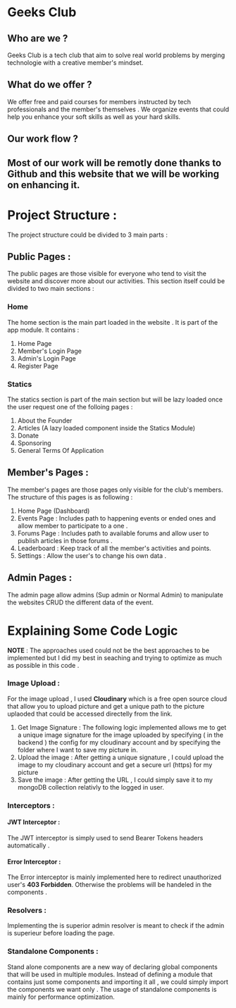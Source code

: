 # Geeks Club 
## Who are we ?
Geeks Club is a tech club that aim to solve real world problems by merging technologie with a creative member's mindset.
## What do we offer ?
We offer free and paid courses for members instructed by tech professionals and the member's themselves .
We organize events that could help you enhance your soft skills as well as your hard skills. 
## Our work flow ?
Most of our work will be remotly done thanks to Github and this website that we will be working on enhancing it.
----------------------
# Project Structure : 
The project structure could be divided to 3 main parts  :
## Public Pages :
The public pages are those visible for everyone who tend to visit the website and discover more about our activities. 
This section itself could be divided to two main sections : 
### Home 
The home section is the main part loaded in the website . It is part of the app module.
It contains : 
1. Home Page 
2. Member's Login Page  
3. Admin's Login Page 
4. Register Page
### Statics
The statics section is part of the main section but will be lazy loaded once the user request one of the folloing pages :  
1. About the Founder 
2. Articles (A lazy loaded component inside the Statics Module)
3. Donate 
3. Sponsoring 
4. General Terms Of Application
## Member's Pages : 
The member's pages are those pages only visible for the club's members. The structure of this pages is as following :
1. Home Page (Dashboard)
2. Events Page : Includes path to happening events or ended ones and allow member to participate to a one .
3. Forums Page : Includes path to available forums and allow user to publish articles in those forums .
4. Leaderboard : Keep track of all the member's activities and points.
5. Settings : Allow the user's to change his own data .
## Admin Pages :
The admin page allow admins (Sup admin or Normal Admin) to manipulate the websites CRUD the different data of the event.

# Explaining Some Code Logic 
**NOTE** : The approaches used could not be the best approaches to be implemented but I did my best in seaching and trying to optimize as much as possible in this code .

### Image Upload : 
For the image upload , I used **Cloudinary** which is a free open source cloud that allow you to upload picture and get a unique path to the picture uplaoded that could be accessed directelly from the link.
1. Get Image Signature : The following logic implemented allows me to get a unique image signature for the image uploaded by specifying ( in the backend ) the config for my cloudinary account and by specifying the folder where I want to save my picture in. 
2. Upload the image : After getting a unique signature , I could upload the image to my cloudinary account and get a secure url (https) for my picture
3. Save the image : After getting the URL , I could simply save it to my mongoDB collection relativly to the logged in user.

### Interceptors :
#### JWT Interceptor : 
The JWT interceptor is simply used to send Bearer Tokens headers automatically .
#### Error Interceptor : 
The Error interceptor is mainly implemented here to redirect unauthorized user's **403 Forbidden**. Otherwise the problems will be handeled in the components .

### Resolvers :
Implementing the is superior admin resolver is meant to check if the admin is superieur before loading the page. 

### Standalone Components : 
Stand alone components are a new way of declaring global components that will be used in multiple modules. Instead of defining a module that contains just some components and importing it all , we could simply import the components we want only . 
The usage of standalone components is mainly for performance optimization. 
